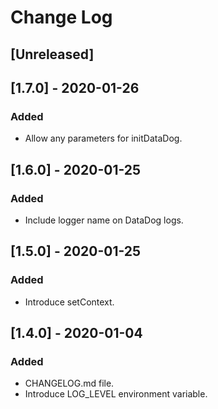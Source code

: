 # Change Log

## [Unreleased]

## [1.7.0] - 2020-01-26

### Added

- Allow any parameters for initDataDog.

## [1.6.0] - 2020-01-25

### Added

- Include logger name on DataDog logs.

## [1.5.0] - 2020-01-25

### Added

- Introduce setContext.

## [1.4.0] - 2020-01-04

### Added

- CHANGELOG.md file.
- Introduce LOG_LEVEL environment variable.
